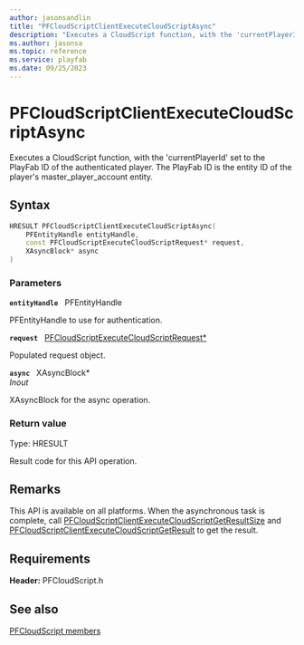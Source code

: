```yaml
---
author: jasonsandlin
title: "PFCloudScriptClientExecuteCloudScriptAsync"
description: "Executes a CloudScript function, with the 'currentPlayerId' set to the PlayFab ID of the authenticated player. The PlayFab ID is the entity ID of the player's master_player_account entity."
ms.author: jasonsa
ms.topic: reference
ms.service: playfab
ms.date: 09/25/2023
---
```


# PFCloudScriptClientExecuteCloudScriptAsync  

Executes a CloudScript function, with the 'currentPlayerId' set to the PlayFab ID of the authenticated player. The PlayFab ID is the entity ID of the player's master_player_account entity.  

## Syntax  
  
```cpp
HRESULT PFCloudScriptClientExecuteCloudScriptAsync(  
    PFEntityHandle entityHandle,  
    const PFCloudScriptExecuteCloudScriptRequest* request,  
    XAsyncBlock* async  
)  
```  
  
### Parameters  
  
**`entityHandle`** &nbsp; PFEntityHandle  
  
PFEntityHandle to use for authentication.  
  
**`request`** &nbsp; [PFCloudScriptExecuteCloudScriptRequest*](../../pfcloudscripttypes/structs/pfcloudscriptexecutecloudscriptrequest.md)  
  
Populated request object.  
  
**`async`** &nbsp; XAsyncBlock*  
*_Inout_*  
  
XAsyncBlock for the async operation.  
  
  
### Return value
Type: HRESULT
  
Result code for this API operation.
  
## Remarks  
  
This API is available on all platforms. When the asynchronous task is complete, call [PFCloudScriptClientExecuteCloudScriptGetResultSize](pfcloudscriptclientexecutecloudscriptgetresultsize.md) and [PFCloudScriptClientExecuteCloudScriptGetResult](pfcloudscriptclientexecutecloudscriptgetresult.md) to get the result.
  
## Requirements  
  
**Header:** PFCloudScript.h
  
## See also  
[PFCloudScript members](../pfcloudscript_members.md)  

  
  
